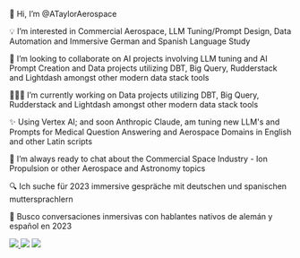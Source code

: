 👋 Hi, I’m @ATaylorAerospace

💡 I’m interested in Commercial Aerospace, LLM Tuning/Prompt Design, Data Automation and Immersive German and Spanish Language Study

💫 I’m looking to collaborate on AI projects involving LLM tuning and AI Prompt Creation and Data projects utilizing DBT, Big Query, Rudderstack and Lightdash amongst other modern data stack tools

👨🏽‍💻 I’m currently working on Data projects utilizing DBT, Big Query, Rudderstack and Lightdash amongst other modern data stack tools

✨ Using Vertex AI; and soon Anthropic Claude, am tuning new LLM's and Prompts for Medical Question Answering and Aerospace Domains in English and other Latin scripts

🚀 I’m always ready to chat about the Commercial Space Industry - Ion Propulsion or other Aerospace and Astronomy topics

🔍 Ich suche für 2023 immersive gespräche mit deutschen und spanischen muttersprachlern

📖 Busco conversaciones inmersivas con hablantes nativos de alemán y español en 2023


<a href="mailto:ameedtaylor@gmail.com"><img src="https://camo.githubusercontent.com/66c49360ba8aa1a8e2cac17b6b48cfc809479fc8908a92b6f2c361f22cc1f893/68747470733a2f2f696d672e736869656c64732e696f2f62616467652f2d476d61696c2d4431343833363f7374796c653d666f722d7468652d6261646765266c6f676f3d476d61696c266c6f676f436f6c6f723d7768697465" data-canonical-src="https://img.shields.io/badge/-Gmail-D14836?style=for-the-badge&amp;logo=Gmail&amp;logoColor=white" style="max-width: 100%;"></a><a href="https://www.linkedin.com/in/ameedtaylor">  <img src="https://camo.githubusercontent.com/71924561236b297d0d9586b0a306d77c776e9e7a53a129550007091281cd636e/68747470733a2f2f696d672e736869656c64732e696f2f62616467652f2d4c696e6b6564496e2d3030373742353f7374796c653d666f722d7468652d6261646765266c6f676f3d4c696e6b6564696e266c6f676f436f6c6f723d7768697465" data-canonical-src="https://img.shields.io/badge/-LinkedIn-0077B5?style=for-the-badge&amp;logo=Linkedin&amp;logoColor=white" style="max-width: 100%;"></a>  <a href="https://about.me/ameedtaylor" rel="nofollow"><img src="https://camo.githubusercontent.com/933e8a2822f5414a18a7841d325a7849862dc49e6539ea52b042a38b8ea1d3bb/68747470733a2f2f696d672e736869656c64732e696f2f62616467652f2d5745422d4646343038383f7374796c653d666f722d7468652d6261646765266c6f676f3d4875676f266c6f676f436f6c6f723d7768697465" data-canonical-src="https://img.shields.io/badge/-WEB-FF4088?style=for-the-badge&amp;logo=Hugo&amp;logoColor=white" style="max-width: 100%;"></a>
